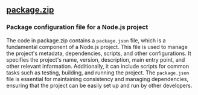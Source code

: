 ## [package.zip](package.zip)

### Package configuration file for a Node.js project

The code in package.zip contains a `package.json` file, which is a fundamental component of a Node.js project. This file is used to manage the project's metadata, dependencies, scripts, and other configurations. It specifies the project's name, version, description, main entry point, and other relevant information. Additionally, it can include scripts for common tasks such as testing, building, and running the project. The `package.json` file is essential for maintaining consistency and managing dependencies, ensuring that the project can be easily set up and run by other developers.

